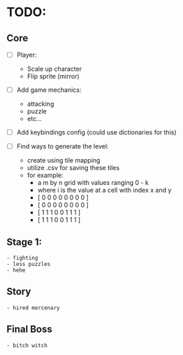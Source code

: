 # TODO:

## Core
- [ ] Player:
    - Scale up character
    - Flip sprite (mirror)

- [ ] Add game mechanics:
    - attacking
    - puzzle
    - etc...
- [ ] Add keybindings config (could use dictionaries for this)
- [ ] Find ways to generate the level:
    - create using tile mapping
    - utilize .csv for saving these tiles
    - for example:
        - a m by n grid with values ranging 0 - k
        - where i is the value at a cell with index x and y
        - [ 0 0 0 0 0 0 0 0 ]
        - [ 0 0 0 0 0 0 0 0 ]
        - [ 1 1 1 0 0 1 1 1 ]
        - [ 1 1 1 0 0 1 1 1 ]

## Stage 1:
    - fighting 
    - less puzzles
    - hehe

## Story 
    - hired mercenary

## Final Boss
    - bitch witch

